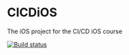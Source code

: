 # CICDiOS
The iOS project for the CI/CD iOS course

[![Build status](https://build.appcenter.ms/v0.1/apps/5212cec9-4c61-4ec4-9169-8af8f67e0283/branches/dev/badge)](https://appcenter.ms)
